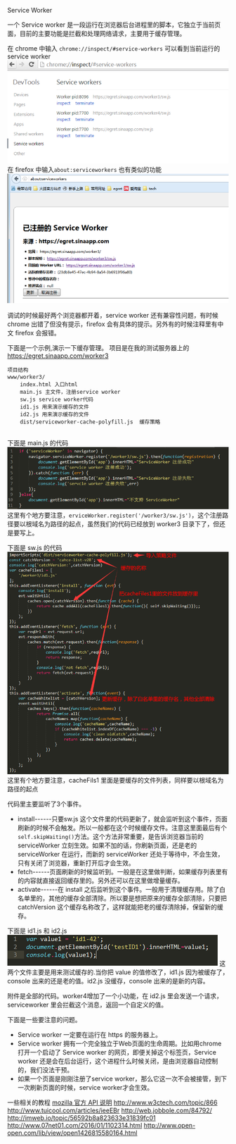 Service Worker

一个 Service worker 是一段运行在浏览器后台进程里的脚本，它独立于当前页面，目前的主要功能是拦截和处理网络请求，主要用于缓存管理。

在 chrome 中输入 `chrome://inspect/#service-workers` 可以看到当前运行的 service worker
![chrome](chrome.png)
在 firefox 中输入`about:serviceworkers` 也有类似的功能
![firefox](firefox.png)

调试的时候最好两个浏览器都开着，service worker 还有兼容性问题，有时候 chrome 出错了但没有提示，firefox 会有具体的提示。另外有的时候注释里有中文 firefox 会报错。

下面是一个示例,演示一下缓存管理。
项目是在我的测试服务器上的 https://egret.sinaapp.com/worker3
~~~
项目结构
www/worker3/
	index.html 入口html
    main.js 主文件，注册service worker
    sw.js service worker代码
    id1.js 用来演示缓存的文件
    id2.js 用来演示缓存的文件
    dist/serviceworker-cache-polyfill.js  缓存策略
    
~~~

下面是 main.js 的代码
![main](main.png)
这里有个地方要注意，`erviceWorker.register('/worker3/sw.js')`，这个注册路径要以根域名为路径的起点，虽然我们的代码已经放到 worker3 目录下了，但还是要写上。


下面是 sw.js 的代码
![sw](sw.png)
这里有个地方要注意，cacheFils1 里面是要缓存的文件列表，同样要以根域名为路径的起点

代码里主要监听了3个事件。
* install------只要sw.js 这个文件里的代码更新了，就会监听到这个事件，页面刷新的时候不会触发。所以一般都在这个时候缓存文件。注意这里面最后有个`self.skipWaiting()`方法。这个方法非常重要，是告诉浏览器当前的 serviceWorker 立刻生效。如果不加的话，你刷新页面，还是老的 serviceWorker 在运行，而新的 serviceWorker 还处于等待中，不会生效，只有关闭了浏览器，重新打开后才会生效。
* fetch------页面刷新的时候监听到。一般是在这里做判断，如果缓存列表里有的内容就直接返回缓存里的。另外还可以在这里做增量缓存。
* activate------在 install 之后监听到这个事件。一般用于清理缓存用。除了白名单里的，其他的缓存全部清除。所以要是想把原来的缓存全部清除，只要把 catchVersion 这个缓存名称改了，这样就能把老的缓存清除掉，保留新的缓存。

下面是 id1.js 和 id2.js
![id1](id1.png)
这两个文件主要是用来测试缓存的.当你把 value 的值修改了，id1.js 因为被缓存了，console 出来的还是老的值。id2.js 没缓存，console 出来的是新的内容。

附件是全部的代码。worker4增加了一个小功能，在 id2.js 里会发送一个请求，serviceworker 里会拦截这个消息，返回一个自定义的值。


下面是一些要注意的问题。
* Service worker 一定要在运行在 https 的服务器上。
* Service worker 拥有一个完全独立于Web页面的生命周期。比如用chrome 打开一个启动了 Service worker 的网页，即便关掉这个标签页，Service worker 还是会在后台运行，这个进程什么时候关闭，是由浏览器自动控制的，我们没法干预。
* 如果一个页面是刚刚注册了service worker，那么它这一次不会被接管，到下一次刷新页面的时候，service worker才会生效。


一些相关的教程
[mozilla 官方 API 说明](https://developer.mozilla.org/en-US/docs/Web/API/Service_Worker_API)
http://www.w3ctech.com/topic/866
http://www.tuicool.com/articles/ieeEBr
http://web.jobbole.com/84792/
http://imweb.io/topic/56592b8a823633e31839fc01
http://www.07net01.com/2016/01/1102314.html
http://www.open-open.com/lib/view/open1426815580164.html


